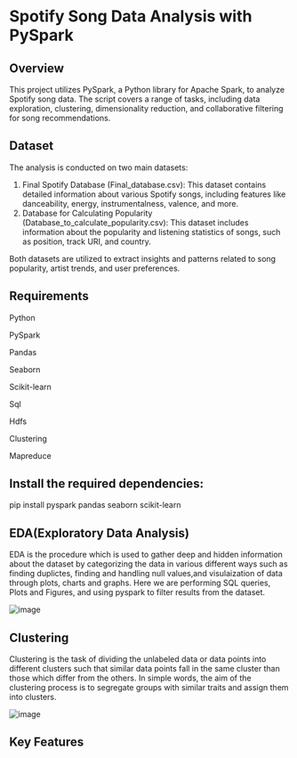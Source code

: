 # Spotify Song Data Analysis with PySpark

## Overview
This project utilizes PySpark, a Python library for Apache Spark, to analyze Spotify song data. The script covers a range of tasks, including data exploration, clustering, dimensionality reduction, and collaborative filtering for song recommendations.

## Dataset
The analysis is conducted on two main datasets:
1. Final Spotify Database (Final_database.csv):
This dataset contains detailed information about various Spotify songs, including features like danceability, energy, instrumentalness, valence, and more.
2. Database for Calculating Popularity (Database_to_calculate_popularity.csv):
This dataset includes information about the popularity and listening statistics of songs, such as position, track URI, and country.

Both datasets are utilized to extract insights and patterns related to song popularity, artist trends, and user preferences.

## Requirements
Python 

PySpark

Pandas

Seaborn

Scikit-learn

Sql

Hdfs

Clustering

Mapreduce

## Install the required dependencies:

pip install pyspark pandas seaborn scikit-learn

## EDA(Exploratory Data Analysis)

EDA is the procedure which is used to gather deep and hidden information about the dataset by categorizing the data in various different ways such as finding duplictes, finding and handling null values,and visulaization of data through plots, charts and graphs.
Here we are performing SQL queries, Plots and Figures, and using pyspark to filter results from the dataset.

![image](https://github.com/Shams261/BIG_DATA_REPOSITORY/assets/56577910/7dccfd36-9404-4c4c-bf41-2243b6d03789)

## Clustering
Clustering is the task of dividing the unlabeled data or data points into different clusters such that similar data points fall in the same cluster than those which differ from the others. In simple words, the aim of the clustering process is to segregate groups with similar traits and assign them into clusters.

![image](https://github.com/Shams261/BIG_DATA_REPOSITORY/assets/56577910/83dd59d9-6945-48bf-8de7-170743d59b59)

## Key Features










